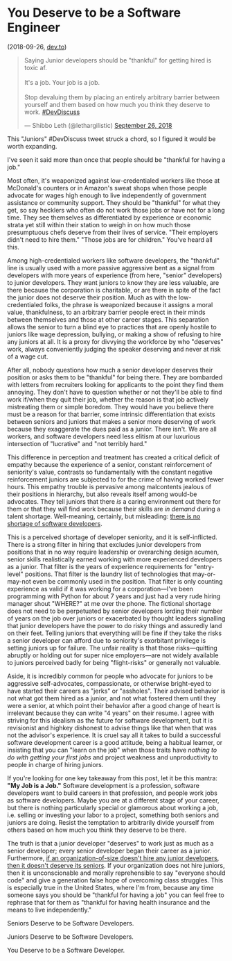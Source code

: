 # You Deserve to be a Software Engineer

(2018-09-26, [dev.to](https://dev.to/lethargilistic/you-deserve-to-be-a-software-developer-14l8))

<blockquote class="twitter-tweet" data-lang="en"><p lang="en" dir="ltr">Saying Junior developers should be &quot;thankful&quot; for getting hired is toxic af.<br><br>It&#39;s a job. Your job is a job.<br><br>Stop devaluing them by placing an entirely arbitrary barrier between yourself and them based on how much you think they deserve to work. <a href="https://twitter.com/hashtag/DevDiscuss?src=hash&amp;ref_src=twsrc%5Etfw">#DevDiscuss</a></p>&mdash; Shibbo Leth (@lethargilistic) <a href="https://twitter.com/lethargilistic/status/1044760105164595200?ref_src=twsrc%5Etfw">September 26, 2018</a></blockquote>

This "Juniors" #DevDiscuss tweet struck a chord, so I figured it would be worth expanding.

I've seen it said more than once that people should be "thankful for having a job." 

Most often, it's weaponized against low-credentialed workers like those at McDonald's counters or in Amazon's sweat shops when those people advocate for wages high enough to live independently of government assistance or community support. They should be "thankful" for what they get, so say hecklers who often do not work those jobs or have not for a long time. They see themselves as differentiated by experience or economic strata yet still within their station to weigh in on how much those presumptuous chefs deserve from their lives of service. "Their employers didn't need to hire them." "Those jobs are for children." You've heard all this.

Among high-credentialed workers like software developers, the "thankful" line is usually used with a more passive aggressive bent as a signal from developers with more years of experience (from here, "senior" developers) to junior developers. They want juniors to know they are less valuable, are there because the corporation is charitable, or are there in spite of the fact the junior does not deserve their position. Much as with the low-credentialed folks, the phrase is weaponized because it assigns a moral value, thankfulness, to an arbitrary barrier people erect in their minds between themselves and those at other career stages. This separation allows the senior to turn a blind eye to practices that are openly hostile to juniors like wage depression, bullying, or making a show of refusing to hire any juniors at all. It is a proxy for divvying the workforce by who "deserves" work, always conveniently judging the speaker deserving and never at risk of a wage cut.

After all, nobody questions how much a senior developer deserves their position or asks them to be "thankful" for being there. They are bombarded with letters from recruiters looking for applicants to the point they find them annoying. They don't have to question whether or not they'll be able to find work if/when they quit their job, whether the reason is that job actively mistreating them or simple boredom. They would have you believe there must be a reason for that barrier, some intrinsic differentiation that exists between seniors and juniors that makes a senior more deserving of work because they exaggerate the dues paid as a junior. There isn't. We are all workers, and software developers need less elitism at our luxurious intersection of "lucrative" and "not terribly hard."

This difference in perception and treatment has created a critical deficit of empathy because the experience of a senior, constant reinforcement of seniority's value, contrasts so fundamentally with the constant negative reinforcement juniors are subjected to for the crime of having worked fewer hours. This empathy trouble is pervasive among malcontents jealous of their positions in hierarchy, but also reveals itself among would-be advocates. They tell juniors that there *is* a caring environment out there for them or that they *will* find work because their skills are *in demand* during a talent shortage. Well-meaning, certainly, but misleading: [there is no shortage of software developers](https://blog.hackerrank.com/unlocking-trapped-engineers/).

This is a perceived shortage of developer seniority, and it is self-inflicted. There is a strong filter in hiring that excludes junior developers from positions that in no way require leadership or overarching design acumen, senior skills realistically earned working with more experienced developers as a junior. That filter is the years of experience requirements for "entry-level" positions. That filter is the laundry list of technologies that may-or-may-not even be commonly used in the position. That filter is only counting experience as valid if it was working for a corporation—I've been programming with Python for about 7 years and just had a very rude hiring manager shout "WHERE?" at me over the phone. The fictional shortage does not need to be perpetuated by senior developers lording their number of years on the job over juniors or exacerbated by thought leaders signalling that junior developers have the power to do risky things and assuredly land on their feet. Telling juniors that everything will be fine if they take the risks a senior developer can afford due to seniority's exorbitant privilege is setting juniors up for failure. The unfair reality is that those risks—quitting abruptly or holding out for super nice employers—are not widely available to juniors perceived badly for being "flight-risks" or generally not valuable.

Aside, it is incredibly common for people who advocate for juniors to be aggressive self-advocates, compassionate, or otherwise bright-eyed to have started their careers as "jerks" or "assholes". Their advised behavior is not what got them hired as a junior, and not what fostered them until they were a senior, at which point their behavior after a good change of heart is irrelevant because they can write "4 years" on their resume. I agree with striving for this idealism as the future for software development, but it is revisionist and highkey dishonest to advise things like that when that was not the advisor's experience. It is cruel say all it takes to build a successful software development career is a good attitude, being a habitual learner, or insisting that you can "learn on the job" when those traits have *nothing to do with getting your first jobs* and project weakness and unproductivity to people in charge of hiring juniors.

If you're looking for one key takeaway from this post, let it be this mantra: **"My Job is a Job."** Software development is a profession, software developers want to build careers in that profession, and people work jobs as software developers. Maybe you are at a different stage of your career, but there is nothing particularly special or glamorous about working a job, i.e. selling or investing your labor to a project, something both seniors and juniors are doing. Resist the temptation to arbitrarily divide yourself from others based on how much you think they deserve to be there.

The truth is that a junior developer "deserves" to work just as much as a senior developer; every senior developer began their career as a junior. Furthermore, [if an organization-of-size doesn't hire any junior developers, then it doesn't deserve its seniors](http://isaaclyman.com/blog/posts/junior-developers/). If your organization does not hire juniors, then it is unconscionable and morally reprehensible to say "everyone should code" and give a generation false hope of overcoming class struggles. This is especially true in the United States, where I'm from, because any time someone says you should be "thankful for having a job" you can feel free to rephrase that for them as "thankful for having health insurance and the means to live independently."

Seniors Deserve to be Software Developers.

Juniors Deserve to be Software Developers.


You Deserve to be a Software Developer.
